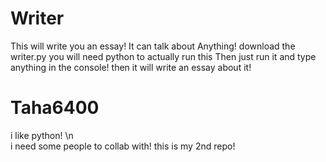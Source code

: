 # Writer
 This will write you an essay!
 It can talk about Anything!
 download the writer.py
 you will need python to actually run this
 Then just run it and type anything in the console!
 then it will write an essay about it!
 
 # Taha6400
 i like python! \n\
 i need some people to collab with!
 this is my 2nd repo!
